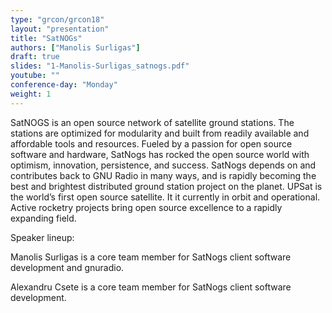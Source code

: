 ```yaml
---
type: "grcon/grcon18"
layout: "presentation"
title: "SatNOGs"
authors: ["Manolis Surligas"]
draft: true
slides: "1-Manolis-Surligas_satnogs.pdf"
youtube: ""
conference-day: "Monday"
weight: 1
---
```

SatNOGS is an open source network of satellite ground stations. The stations are optimized for modularity and built from readily available and affordable tools and resources. Fueled by a passion for open source software and hardware, SatNogs has rocked the open source world with optimism, innovation, persistence, and success. SatNogs depends on and contributes back to GNU Radio in many ways, and is rapidly becoming the best and brightest distributed ground station project on the planet. UPSat is the world’s first open source satellite. It it currently in orbit and operational. Active rocketry projects bring open source excellence to a rapidly expanding field.

Speaker lineup:

Manolis Surligas is a core team member for SatNogs client software development and gnuradio.

Alexandru Csete is a core team member for SatNogs client software development.
